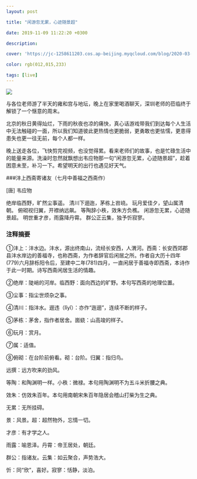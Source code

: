 ```yaml
---
layout: post

title: "闲游忽无累，心迹随景超"

date: 2019-11-09 11:22:20 +0300

description:  

cover: 'https://jc-1258611203.cos.ap-beijing.myqcloud.com/blog/2020-03-09-1361583724166_.pic_hd.jpg'

color: rgb(012,015,233)

tags: [live]
---
```


![](https://jc-1258611203.cos.ap-beijing.myqcloud.com/blog/2020-03-09-1361583724166_.pic_hd.jpg)

与各位老师游了半天的雍和宫与地坛，晚上在家里喝酒聊天，深圳老师的莅临终于解锁了一个惬意的周末。

北京的秋日黄得灿烂，下雨的秋夜也凉的痛快，真心话游戏带我们到达每个人生活中无法触碰的一面，所以我们知道彼此更热情也更脆弱，更勇敢也更怯懦，更患得患失也更一往无前，每个人都一样。

晚上送走各位，飞快剪完视频，也没觉得累。看来老师们的故事，也是忙碌生活中的能量来源。洗澡时忽然就飘想出韦应物那一句“闲游忽无累，心迹随景超”，趁着困意未至，补习一下。希望明天的出行也遇见好天气。

###沣上西斋寄诸友（七月中善福之西斋作）

[唐] 韦应物

绝岸临西野，旷然尘事遥。
清川下逦迤，茅栋上岧峣。
玩月爱佳夕，望山属清朝。
俯砌视归翼，开襟纳远飙。
等陶辞小秩，效朱方负樵。
闲游忽无累，心迹随景超。
明世重才彦，雨露降丹霄。
群公正云集，独予忻寂寥。

### 注释摘要

①沣上：沣水边。沣水，源出终南山，流经长安西，人渭河。西斋：长安西郊郡县沣水岸边的善福寺，也称西斋，为作者辞官后闲居之所。作者自大历十四年(779)六月辞栎阳令后，至建中二年(781)四月，一直闲居于善福寺即西斋，本诗作于此一时期。诗写西斋闲居生活的情趣。

②绝岸：陡峭的河岸。临西野：面向西边的旷野。本句写西斋的地理位置。

③尘事：指尘世烦杂之事。

④清川：指沣水。逦违（lǐyǐ）：亦作“迤逦”，连续不断的样子。

⑤茅栋：茅舍，指作者居舍。崮蛲：山高竣的样子。

⑥玩月：赏月。

⑦属：适值。

⑧俯砌：在台阶前俯看。砌：台阶。归翼：指归鸟。

远撰：远方吹来的劲风。

等陶：和陶渊明一样。小秩：微禄。本句用陶渊明不为五斗米折腰之典。

效朱：仿效朱百年。本句用南朝宋朱百年隐居会稽山打柴为生之典。

无累：无所挂碍。

景：风景。超：超然物外，忘情一切。

才彦：有才学之人。

雨露：喻恩泽。丹霄：帝王居处，朝廷。

群公：指诸友。云集：如云聚合，声势浩大。

忻：同“欣”，喜好。寂寥：恬静，淡泊。











